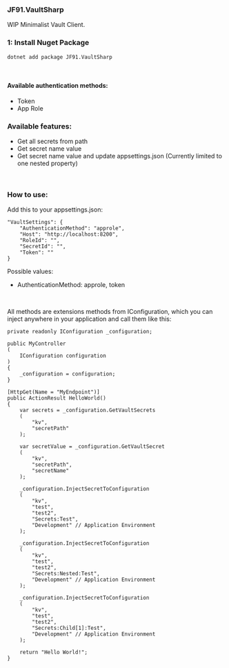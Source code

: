### JF91.VaultSharp

WIP Minimalist Vault Client.

### 1: Install Nuget Package
```
dotnet add package JF91.VaultSharp
```

<br>

#### Available authentication methods:

- Token
- App Role

### Available features:

- Get all secrets from path
- Get secret name value
- Get secret name value and update appsettings.json (Currently limited to one nested property)


<br>

### How to use:

Add this to your appsettings.json:
```
"VaultSettings": {
    "AuthenticationMethod": "approle",
    "Host": "http://localhost:8200",
    "RoleId": "",
    "SecretId": "",
    "Token": ""
}
```
Possible values:

- AuthenticationMethod: approle, token

<br>

All methods are extensions methods from IConfiguration, which you can inject anywhere in your application and call them like this:

```
private readonly IConfiguration _configuration;

public MyController
(
    IConfiguration configuration
)
{
    _configuration = configuration;
}

[HttpGet(Name = "MyEndpoint")]
public ActionResult HelloWorld()
{
    var secrets = _configuration.GetVaultSecrets
    (
        "kv",
        "secretPath"
    );

    var secretValue = _configuration.GetVaultSecret
    (
        "kv",
        "secretPath",
        "secretName"
    );
    
    _configuration.InjectSecretToConfiguration
    (
        "kv",
        "test",
        "test2",
        "Secrets:Test",
        "Development" // Application Environment
    );
    
    _configuration.InjectSecretToConfiguration
    (
        "kv",
        "test",
        "test2",
        "Secrets:Nested:Test",
        "Development" // Application Environment
    );

    _configuration.InjectSecretToConfiguration
    (
        "kv",
        "test",
        "test2",
        "Secrets:Child[1]:Test",
        "Development" // Application Environment
    );

    return "Hello World!";
}
```